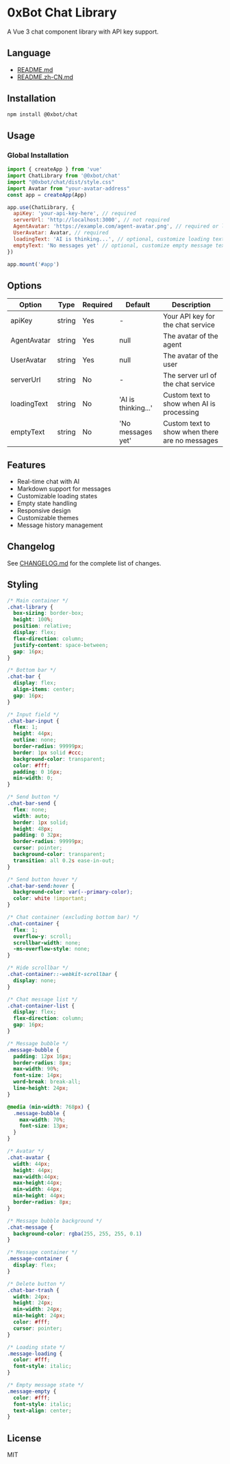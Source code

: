 # 0xBot Chat Library

A Vue 3 chat component library with API key support.

## Language

- [README.md](https://github.com/TmRichrd/0xbot-chat/blob/main/README.md)
- [README.zh-CN.md](https://github.com/TmRichrd/0xbot-chat/blob/main/README.zh-CN.md)

## Installation

```bash
npm install @0xbot/chat
```

## Usage

### Global Installation

```javascript
import { createApp } from 'vue'
import ChatLibrary from '@0xbot/chat'
import "@0xbot/chat/dist/style.css"
import Avatar from "your-avatar-address"
const app = createApp(App)

app.use(ChatLibrary, {
  apiKey: 'your-api-key-here', // required
  serverUrl: 'http://localhost:3000', // not required
  AgentAvatar: 'https://example.com/agent-avatar.png', // required or local image
  UserAvatar: Avatar, // required
  loadingText: 'AI is thinking...', // optional, customize loading text
  emptyText: 'No messages yet' // optional, customize empty message text
})

app.mount('#app')
```

## Options

| Option      | Type   | Required | Default | Description                     |
|-------------|--------|----------|---------|---------------------------------|
| apiKey      | string | Yes      | -       | Your API key for the chat service |
| AgentAvatar | string | Yes      | null    | The avatar of the agent         |
| UserAvatar  | string | Yes      | null    | The avatar of the user          |
| serverUrl   | string | No       | -       | The server url of the chat service |
| loadingText | string | No       | 'AI is thinking...' | Custom text to show when AI is processing |
| emptyText   | string | No       | 'No messages yet' | Custom text to show when there are no messages |

## Features

- Real-time chat with AI
- Markdown support for messages
- Customizable loading states
- Empty state handling
- Responsive design
- Customizable themes
- Message history management

## Changelog

See [CHANGELOG.md](https://github.com/TmRichrd/0xbot-chat/blob/main/README.md) for the complete list of changes.

## Styling

```css
/* Main container */
.chat-library {
  box-sizing: border-box;
  height: 100%;
  position: relative;
  display: flex;
  flex-direction: column;
  justify-content: space-between;
  gap: 16px;
}

/* Bottom bar */
.chat-bar {
  display: flex;
  align-items: center;
  gap: 16px;
}

/* Input field */
.chat-bar-input {
  flex: 1;
  height: 44px;
  outline: none;
  border-radius: 99999px;
  border: 1px solid #ccc;
  background-color: transparent;
  color: #fff;
  padding: 0 16px;
  min-width: 0;
}

/* Send button */
.chat-bar-send {
  flex: none;
  width: auto;
  border: 1px solid;
  height: 48px;
  padding: 0 32px;
  border-radius: 99999px;
  cursor: pointer;
  background-color: transparent;
  transition: all 0.2s ease-in-out;
}

/* Send button hover */
.chat-bar-send:hover {
  background-color: var(--primary-color);
  color: white !important;
}

/* Chat container (excluding bottom bar) */
.chat-container {
  flex: 1;
  overflow-y: scroll;
  scrollbar-width: none;
  -ms-overflow-style: none;
}

/* Hide scrollbar */
.chat-container::-webkit-scrollbar {
  display: none;
}

/* Chat message list */
.chat-container-list {
  display: flex;
  flex-direction: column;
  gap: 16px;
}

/* Message bubble */
.message-bubble {
  padding: 12px 16px;
  border-radius: 8px;
  max-width: 90%;
  font-size: 14px;
  word-break: break-all;
  line-height: 24px;
}

@media (min-width: 768px) {
  .message-bubble {
    max-width: 70%;
    font-size: 13px;
  }
}

/* Avatar */
.chat-avatar {
  width: 44px;
  height: 44px;
  max-width:44px;
  max-height:44px;
  min-width: 44px;
  min-height: 44px;
  border-radius: 8px;
}

/* Message bubble background */
.chat-message {
  background-color: rgba(255, 255, 255, 0.1)
}

/* Message container */
.message-container {
  display: flex;
}

/* Delete button */
.chat-bar-trash {
  width: 24px;
  height: 24px;
  min-width: 24px;
  min-height: 24px;
  color: #fff;
  cursor: pointer;
}

/* Loading state */
.message-loading {
  color: #fff;
  font-style: italic;
}

/* Empty message state */
.message-empty {
  color: #fff;
  font-style: italic;
  text-align: center;
}
```

## License

MIT